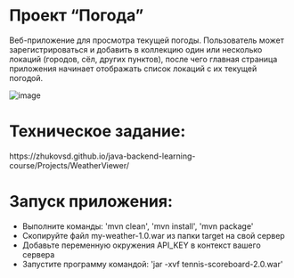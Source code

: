 <h1>Проект “Погода”</h1>

Веб-приложение для просмотра текущей погоды. 
Пользователь может зарегистрироваться и добавить в коллекцию один или несколько локаций (городов, сёл, других пунктов), 
после чего главная страница приложения начинает отображать список локаций с их текущей погодой.

![image](https://github.com/KostaPo/my-weather/assets/52184589/3549faed-10f5-421c-8029-c6d4c8f0d0e2)


<h1>Техническое задание:</h1>
https://zhukovsd.github.io/java-backend-learning-course/Projects/WeatherViewer/

<h1>Запуск приложения:</h1>
<ul>
 <li>Выполните команды: 'mvn clean', 'mvn install', 'mvn package'</li>
 <li>Скопируйте файл my-weather-1.0.war из папки target на свой сервер</li>
 <li>Добавьте переменную окружения API_KEY в контекст вашего сервера</li>
 <li>Запустите программу командой: 'jar -xvf tennis-scoreboard-2.0.war'</li>
</ul>
